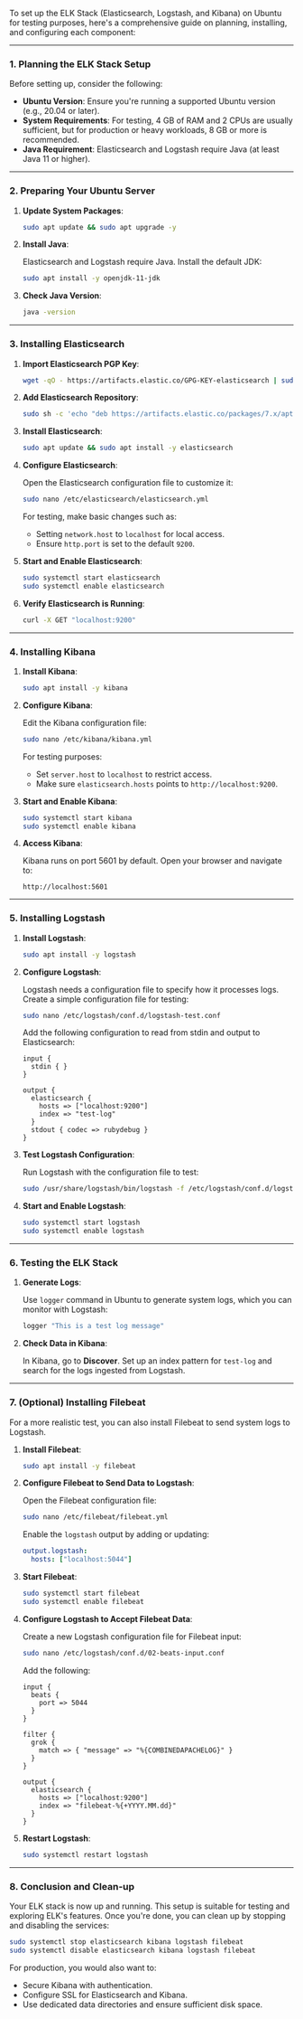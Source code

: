 To set up the ELK Stack (Elasticsearch, Logstash, and Kibana) on Ubuntu for testing purposes, here's a comprehensive guide on planning, installing, and configuring each component:

---

### 1. Planning the ELK Stack Setup

Before setting up, consider the following:

- **Ubuntu Version**: Ensure you're running a supported Ubuntu version (e.g., 20.04 or later).
- **System Requirements**: For testing, 4 GB of RAM and 2 CPUs are usually sufficient, but for production or heavy workloads, 8 GB or more is recommended.
- **Java Requirement**: Elasticsearch and Logstash require Java (at least Java 11 or higher).

---

### 2. Preparing Your Ubuntu Server

1. **Update System Packages**:

   ```bash
   sudo apt update && sudo apt upgrade -y
   ```

2. **Install Java**:

   Elasticsearch and Logstash require Java. Install the default JDK:

   ```bash
   sudo apt install -y openjdk-11-jdk
   ```

3. **Check Java Version**:

   ```bash
   java -version
   ```

---

### 3. Installing Elasticsearch

1. **Import Elasticsearch PGP Key**:

   ```bash
   wget -qO - https://artifacts.elastic.co/GPG-KEY-elasticsearch | sudo apt-key add -
   ```

2. **Add Elasticsearch Repository**:

   ```bash
   sudo sh -c 'echo "deb https://artifacts.elastic.co/packages/7.x/apt stable main" > /etc/apt/sources.list.d/elastic-7.x.list'
   ```

3. **Install Elasticsearch**:

   ```bash
   sudo apt update && sudo apt install -y elasticsearch
   ```

4. **Configure Elasticsearch**:

   Open the Elasticsearch configuration file to customize it:

   ```bash
   sudo nano /etc/elasticsearch/elasticsearch.yml
   ```

   For testing, make basic changes such as:
   
   - Setting `network.host` to `localhost` for local access.
   - Ensure `http.port` is set to the default `9200`.

5. **Start and Enable Elasticsearch**:

   ```bash
   sudo systemctl start elasticsearch
   sudo systemctl enable elasticsearch
   ```

6. **Verify Elasticsearch is Running**:

   ```bash
   curl -X GET "localhost:9200"
   ```

---

### 4. Installing Kibana

1. **Install Kibana**:

   ```bash
   sudo apt install -y kibana
   ```

2. **Configure Kibana**:

   Edit the Kibana configuration file:

   ```bash
   sudo nano /etc/kibana/kibana.yml
   ```

   For testing purposes:
   
   - Set `server.host` to `localhost` to restrict access.
   - Make sure `elasticsearch.hosts` points to `http://localhost:9200`.

3. **Start and Enable Kibana**:

   ```bash
   sudo systemctl start kibana
   sudo systemctl enable kibana
   ```

4. **Access Kibana**:

   Kibana runs on port 5601 by default. Open your browser and navigate to:

   ```
   http://localhost:5601
   ```

---

### 5. Installing Logstash

1. **Install Logstash**:

   ```bash
   sudo apt install -y logstash
   ```

2. **Configure Logstash**:

   Logstash needs a configuration file to specify how it processes logs. Create a simple configuration file for testing:

   ```bash
   sudo nano /etc/logstash/conf.d/logstash-test.conf
   ```

   Add the following configuration to read from stdin and output to Elasticsearch:

   ```plaintext
   input {
     stdin { }
   }

   output {
     elasticsearch {
       hosts => ["localhost:9200"]
       index => "test-log"
     }
     stdout { codec => rubydebug }
   }
   ```

3. **Test Logstash Configuration**:

   Run Logstash with the configuration file to test:

   ```bash
   sudo /usr/share/logstash/bin/logstash -f /etc/logstash/conf.d/logstash-test.conf
   ```

4. **Start and Enable Logstash**:

   ```bash
   sudo systemctl start logstash
   sudo systemctl enable logstash
   ```

---

### 6. Testing the ELK Stack

1. **Generate Logs**:

   Use `logger` command in Ubuntu to generate system logs, which you can monitor with Logstash:

   ```bash
   logger "This is a test log message"
   ```

2. **Check Data in Kibana**:

   In Kibana, go to **Discover**. Set up an index pattern for `test-log` and search for the logs ingested from Logstash.

---

### 7. (Optional) Installing Filebeat

For a more realistic test, you can also install Filebeat to send system logs to Logstash.

1. **Install Filebeat**:

   ```bash
   sudo apt install -y filebeat
   ```

2. **Configure Filebeat to Send Data to Logstash**:

   Open the Filebeat configuration file:

   ```bash
   sudo nano /etc/filebeat/filebeat.yml
   ```

   Enable the `logstash` output by adding or updating:

   ```yaml
   output.logstash:
     hosts: ["localhost:5044"]
   ```

3. **Start Filebeat**:

   ```bash
   sudo systemctl start filebeat
   sudo systemctl enable filebeat
   ```

4. **Configure Logstash to Accept Filebeat Data**:

   Create a new Logstash configuration file for Filebeat input:

   ```bash
   sudo nano /etc/logstash/conf.d/02-beats-input.conf
   ```

   Add the following:

   ```plaintext
   input {
     beats {
       port => 5044
     }
   }

   filter {
     grok {
       match => { "message" => "%{COMBINEDAPACHELOG}" }
     }
   }

   output {
     elasticsearch {
       hosts => ["localhost:9200"]
       index => "filebeat-%{+YYYY.MM.dd}"
     }
   }
   ```

5. **Restart Logstash**:

   ```bash
   sudo systemctl restart logstash
   ```

---

### 8. Conclusion and Clean-up

Your ELK stack is now up and running. This setup is suitable for testing and exploring ELK's features. Once you're done, you can clean up by stopping and disabling the services:

```bash
sudo systemctl stop elasticsearch kibana logstash filebeat
sudo systemctl disable elasticsearch kibana logstash filebeat
```

For production, you would also want to:

- Secure Kibana with authentication.
- Configure SSL for Elasticsearch and Kibana.
- Use dedicated data directories and ensure sufficient disk space.

